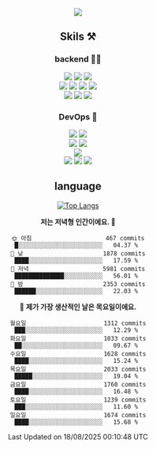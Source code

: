 <div align="center">

<a href="https://hhpluscertificateofcompletion.oopy.io/">
  <img src="https://static.spartacodingclub.kr/hanghae99/plus/completion/badge_black.svg" />
</a>

## Skils ⚒️

### backend 🧑‍💻
  
<img src="https://img.shields.io/badge/Java-FF6600?style=flat-square&logo=buymeacoffee&logoColor=white"/>
<img src="https://img.shields.io/badge/Go-0099FF?style=flat-square&logo=go&logoColor=white"/>
<img src="https://img.shields.io/badge/Kotlin-7F52FF?style=flat-square&logo=kotlin&logoColor=white"/>
  
  
<br />
  
<img src="https://img.shields.io/badge/Spring-339933?style=flat-square&logo=Spring&logoColor=white"/>
<img src="https://img.shields.io/badge/Spring Boot-339933?style=flat-square&logo=Spring Boot&logoColor=white"/>
<img src="https://img.shields.io/badge/Spring Security-339933?style=flat-square&logo=Spring Security&logoColor=white"/>
  
<img src="https://img.shields.io/badge/Spring Data JPA-339933?style=flat-square&logo=Hibernate&logoColor=white"/>

<br />
  
  <img src="https://img.shields.io/badge/mysql-0099FF?style=flat-square&logo=mysql&logoColor=white"/>
  <img src="https://img.shields.io/badge/mariadb-0099FF?style=flat-square&logo=mariadb&logoColor=white"/>
  <img src="https://img.shields.io/badge/mongoDB-47A248?style=flat-square&logo=mongodb&logoColor=white"/>
  
  
### DevOps 🚀
  
  <img src="https://img.shields.io/badge/docker-2496ED?style=flat-square&logo=docker&logoColor=white"/>
  <img src="https://img.shields.io/badge/kubernetes-326CE5?style=flat-square&logo=kubernetes&logoColor=white"/>
  
  <br />
  
  <img src="https://img.shields.io/badge/Github Actions-2088FF?style=flat-square&logo=githubactions&logoColor=white"/>
  <img src="https://img.shields.io/badge/Jenkins-D24939?style=flat-square&logo=jenkins&logoColor=white"/>
  
  
  <br />
  <img src="https://img.shields.io/badge/terraform-7B42BC?style=flat-square&logo=terraform&logoColor=white"/>
  
  <br />
  <img src="https://img.shields.io/badge/Amazon AWS-232F3E?style=flat-square&logo=Amazon AWS&logoColor=white"/>

  <img src="https://img.shields.io/badge/GCP-4285F4?style=flat-square&logo=googlecloud&logoColor=white"/>
  <img src="https://img.shields.io/badge/NCP-03C75A?style=flat-square&logo=naver&logoColor=white"/>
  
  
## language

[![Top Langs](https://github-readme-stats.vercel.app/api/top-langs/?username=zxcv9203&hide=html&exclude_repo=zxcv9203.github.io,golB&theme=grate-gatsby)](https://github.com/zxcv9203/github-readme-stats)
  
<!--START_SECTION:waka-->
**저는 저녁형 인간이에요. 🦉** 

```text
🌞 아침                     467 commits         █░░░░░░░░░░░░░░░░░░░░░░░░   04.37 % 
🌆 낮　                     1878 commits        ████░░░░░░░░░░░░░░░░░░░░░   17.59 % 
🌃 저녁                     5981 commits        ██████████████░░░░░░░░░░░   56.01 % 
🌙 밤　                     2353 commits        ██████░░░░░░░░░░░░░░░░░░░   22.03 % 
```
📅 **제가 가장 생산적인 날은 목요일이에요.** 

```text
월요일                      1312 commits        ███░░░░░░░░░░░░░░░░░░░░░░   12.29 % 
화요일                      1033 commits        ██░░░░░░░░░░░░░░░░░░░░░░░   09.67 % 
수요일                      1628 commits        ████░░░░░░░░░░░░░░░░░░░░░   15.24 % 
목요일                      2033 commits        █████░░░░░░░░░░░░░░░░░░░░   19.04 % 
금요일                      1760 commits        ████░░░░░░░░░░░░░░░░░░░░░   16.48 % 
토요일                      1239 commits        ███░░░░░░░░░░░░░░░░░░░░░░   11.60 % 
일요일                      1674 commits        ████░░░░░░░░░░░░░░░░░░░░░   15.68 % 
```



 Last Updated on 18/08/2025 00:10:48 UTC
<!--END_SECTION:waka-->
  
</div>

